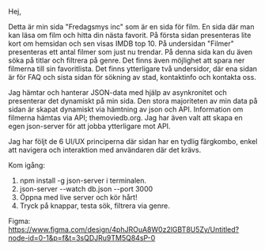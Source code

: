 Hej,

Detta är min sida "Fredagsmys inc" som är en sida för film. En sida där man kan läsa om film och hitta din nästa favorit. På första sidan presenteras lite kort om hemsidan och sen visas IMDB top 10. På undersidan "Filmer" presenteras ett antal filmer som just nu trendar. På denna sida kan du även söka på titlar och filtrera på genre. Det finns även möjlighet att spara ner filmerna till sin favoritlista. Det finns ytterligare två undersidor, där ena sidan är för FAQ och sista sidan för sökning av stad, kontaktinfo och kontakta oss.

Jag hämtar och hanterar JSON-data med hjälp av asynkronitet och presenterar det dynamiskt på min sida. Den stora majoriteten av min data på sidan är skapat dynamiskt via hämtning av json och API. Information om filmerna hämtas via API; themoviedb.org. Jag har även valt att skapa en egen json-server för att jobba ytterligare mot API. 

Jag har följt de 6 UI/UX principerna där sidan har en tydlig färgkombo, enkel att navigera och interaktion med användaren där det krävs.






Kom igång:
1. npm install -g json-server i terminalen.
2. json-server --watch  db.json --port 3000
3. Öppna med live server och kör hårt!
4. Tryck på knappar, testa sök, filtrera via genre.







Figma: https://www.figma.com/design/4phJROuA8W0z2lGBT8U5Zy/Untitled?node-id=0-1&p=f&t=3sQDJRu9TM5Q84sP-0
